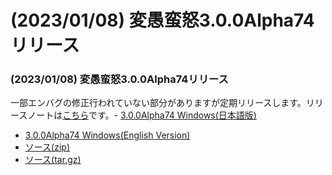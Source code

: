 # (2023/01/08) 変愚蛮怒3.0.0Alpha74リリース

### (2023/01/08) 変愚蛮怒3.0.0Alpha74リリース
一部エンバグの修正行われていない部分がありますが定期リリースします。リリースノートは[こちら](https://github.com/hengband/hengband/releases/tag/3.0.0Alpha74)です。- [3.0.0Alpha74 Windows(日本語版)](https://github.com/hengband/hengband/releases/download/3.0.0Alpha74/Hengband-3.0.0Alpha74-jp.zip)
- [3.0.0Alpha74 Windows(English Version)](https://github.com/hengband/hengband/releases/download/3.0.0Alpha74/Hengband-3.0.0Alpha74-en.zip)
- [ソース(zip)](https://github.com/hengband/hengband/archive/3.0.0Alpha74.zip)
- [ソース(tar.gz)](https://github.com/hengband/hengband/archive/3.0.0Alpha74.tar.gz)

